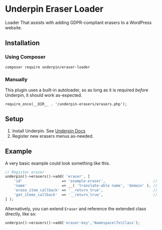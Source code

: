 # Underpin Eraser Loader

Loader That assists with adding GDPR-compliant erasers to a WordPress website.

## Installation

### Using Composer

`composer require underpin/eraser-loader`

### Manually

This plugin uses a built-in autoloader, so as long as it is required _before_
Underpin, it should work as-expected.

`require_once(__DIR__ . '/underpin-erasers/erasers.php');`

## Setup

1. Install Underpin. See [Underpin Docs](https://www.github.com/underpin-wp/underpin)
1. Register new erasers menus as-needed.

## Example

A very basic example could look something like this.

```php
// Register eraser
underpin()->erasers()->add( 'eraser', [
	'id'                  => 'example-eraser',                      // required
	'name'                => __( 'translate-able name', 'domain' ), // required
	'erase_item_callback' => '__return_true',                       // Required. See Eraser::erase_item
	'get_items_callback'  => '__return_true',                       // Required. See Eraser::get_items
] );
```

Alternatively, you can extend `Eraser` and reference the extended class directly, like so:

```php
underpin()->erasers()->add('eraser-key','Namespace\To\Class');
```